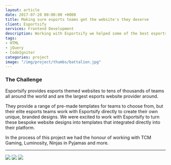 ```yaml
---
layout: article
date: 2017-07-20 00:00:00 +0000
title: Making sure esports teams get the website's they deserve
client: Esportsify
services: Frontend Development
description: Working with Esportsify we helped some of the best esports teams get the websites looking like they deserved.
tags:
- HTML
- jQuery
- CodeIgniter
categories: project
image: "/img/project/thumbs/battalion.jpg"
---
```


### The Challenge

Esportsify provides esports themed websites to tens of thousands of teams all around the world and are the largest esports website provider around.

They provide a range of pre-made templates for teams to choose from, but their elite esports teams work with Esportsify directly to create their own unique, branded designs. We were excited to work with Esportsify to turn these bespoke website designs into templates that integrated directly into their platform.

In the process of this project we had the honour of working with TCM Gaming, Luminosity, Ninjas in Pyjamas and more.

---

<img src="//placehold.it/960x600" />

<img src="//placehold.it/960x600" />

<img src="//placehold.it/960x600" />
